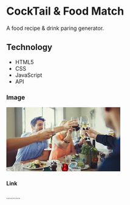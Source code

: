 # CockTail & Food Match 

A food recipe & drink paring generator.

## Technology

* HTML5
* CSS
* JavaScript
* API

### Image

<img src="./assets/images/images.jpeg">

#### Link

.........






